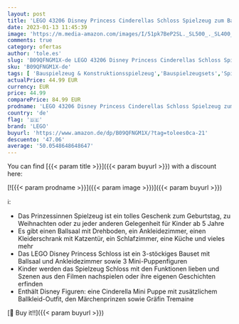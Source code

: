 ```yaml
---
layout: post
title: 'LEGO 43206 Disney Princess Cinderellas Schloss Spielzeug zum Bauen mit 3 Mini-Puppen  Puppenhaus inkl. Prinzessin Cinderella'
date: 2023-01-13 11:45:39
image: 'https://m.media-amazon.com/images/I/51pk7BeP2SL._SL500_._SL400_.jpg'
comments: true
category: ofertas
author: 'tole.es'
slug: 'B09QFNGM1X-de LEGO 43206 Disney Princess Cinderellas Schloss Spielzeug...'
sku: 'B09QFNGM1X-de'
tags: [ 'Bauspielzeug & Konstruktionsspielzeug','Bauspielzeugsets','Spielzeug','lego','🇩🇪', ]
actualPrice: 44.99 EUR
currency: EUR
price: 44.99
comparePrice: 84.99 EUR
prodname: 'LEGO 43206 Disney Princess Cinderellas Schloss Spielzeug zum Bauen mit 3 Mini-Puppen  Puppenhaus inkl. Prinzessin Cinderella'
country: 'de'
flag: '🇩🇪'
brand: 'LEGO'
buyurl: 'https://www.amazon.de/dp/B09QFNGM1X/?tag=tolees0ca-21'
descuento: '47.06'
average: '50.0548648648647'
---
```


You can find [{{< param title >}}]({{< param buyurl >}}) with a discount here:

[![{{< param prodname >}}]({{< param image >}})]({{< param buyurl >}})

ℹ️:

- Das Prinzessinnen Spielzeug ist ein tolles Geschenk zum Geburtstag, zu Weihnachten oder zu jeder anderen Gelegenheit für Kinder ab 5 Jahre
- Es gibt einen Ballsaal mit Drehboden, ein Ankleidezimmer, einen Kleiderschrank mit Katzentür, ein Schlafzimmer, eine Küche und vieles mehr
- Das LEGO Disney Princess Schloss ist ein 3-stöckiges Bauset mit Ballsaal und Ankleidezimmer sowie 3 Mini-Puppenfiguren
- Kinder werden das Spielzeug Schloss mit den Funktionen lieben und Szenen aus den Filmen nachspielen oder ihre eigenen Geschichten erfinden
- Enthält Disney Figuren: eine Cinderella Mini Puppe mit zusätzlichem Ballkleid-Outfit, den Märchenprinzen sowie Gräfin Tremaine

[🛒 Buy it!!]({{< param buyurl >}})
